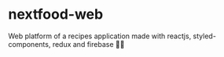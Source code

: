 # nextfood-web
Web platform of a recipes application made with reactjs, styled-components, redux and firebase 🧾🍜
